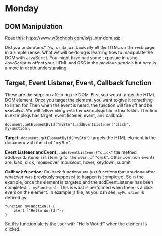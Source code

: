 # Monday

## DOM Manipulation
Read this: https://www.w3schools.com/js/js_htmldom.asp

Did you understand? No, ok its just basically all the HTML on the web page in a simple sense. What we will be doing is learning how to manipulate the DOM with JavaScript. You might have had some exposure in using JavaScript to affect your HTML and CSS in the previous tutorials but here is a more in depth understanding.

## Target, Event Listener, Event, Callback function
These are the steps on affecting the DOM. First you would target the HTML DOM element. Once you target the element, you want to give it something to listen for. Then when the event is heard, the function will fire off and be executed. We will follow along with the example.js file in this folder. This line in example.js has target, event listener, event, and callback:
```
document.getElementById("myBtn").addEventListener("click", myFunction);
```

**Target:**
`document.getElementById("myBtn")` targets the HTML element in the document with the id of "myBtn".

**Event Listener and Event:**
`.addEventListener("click"` the method addEventListener is listening for the event of "click". Other common events are:
load, click, mouseover, mouseout, hover, keydown, submit

**Callback function:**
Callback functions are just functions that are done after whatever was previously supposed to happen is completed. So in the example, once the element is targeted and the addEventListener has been completed.
`, myFunction);` This is what is performed when there is a click event on the element. In example.js file, as you can see, `myFunction` is defined as:
```
function myFunction() {
    alert ("Hello World!");
}
```
So this function alerts the user with "Hello World!" when the element is clicked.
